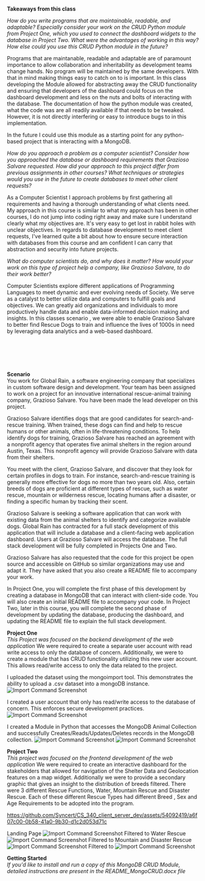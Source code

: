 **Takeaways from this class**<br>

*How do you write programs that are maintainable, readable, and adaptable? Especially consider your work on the CRUD Python module from Project One, which you used to connect the dashboard widgets to the database in Project Two. What were the advantages of working in this way? How else could you use this CRUD Python module in the future?*

Programs that are maintanable, readable and adaptable are of paramount importance to allow collaboration and inheritability as development teams change hands. No program will be maintained by the same developers. With that in mind making things easy to catch on to is important. In this class developing the Module allowed for abstracting away the CRUD functionality and ensuring that developers of the dashboard could focus on the dashboard development and less on the nuts and bolts of interacting with the database. The documentation of how the python module was created, what the code was are all readily available if that needs to be tweaked. However, it is not directly interfering or easy to introduce bugs to in this implementation. 

In the future I could use this module as a starting point for any python-based project that is interacting with a MongoDB.

*How do you approach a problem as a computer scientist? Consider how you approached the database or dashboard requirements that Grazioso Salvare requested. How did your approach to this project differ from previous assignments in other courses? What techniques or strategies would you use in the future to create databases to meet other client requests?*

As a Computer Scientist I approach problems by first gathering all requirements and having a thorough understanding of what clients need. My approach in this course is similar to what my approach has been in other courses, I do not jump into coding right away and make sure I understand clearly what my objectives are. It's very easy to get lost in rabbit holes with unclear objectives. In regards to database development to meet client requests, I've learned quite a bit about how to ensure secure interaction with databases from this course and am confident I can carry that abstraction and security into future projects.


*What do computer scientists do, and why does it matter? How would your work on this type of project help a company, like Grazioso Salvare, to do their work better?*

Computer Scientists explore different applications of Programming Languages to meet dynamic and ever evolving needs of Society. We serve as a catalyst to better utilize data and computers to fulfill goals and objectives. We can greatly aid organizations and individuals to more productively handle data and enable data-informed decision making and insights. In this classes scenario , we were able to enable Grazioso Salvare to better find Rescue Dogs to train and influence the lives of 1000s in need by leveraging data analytics and a web-based dashboard.

<br><br><br><br>

**Scenario**<br>
You work for Global Rain, a software engineering company that specializes in custom software design and development. Your team has been assigned to work on a project for an innovative international rescue-animal training company, Grazioso Salvare. You have been made the lead developer on this project.

Grazioso Salvare identifies dogs that are good candidates for search-and-rescue training. When trained, these dogs can find and help to rescue humans or other animals, often in life-threatening conditions. To help identify dogs for training, Grazioso Salvare has reached an agreement with a nonprofit agency that operates five animal shelters in the region around Austin, Texas. This nonprofit agency will provide Grazioso Salvare with data from their shelters.

You meet with the client, Grazioso Salvare, and discover that they look for certain profiles in dogs to train. For instance, search-and-rescue training is generally more effective for dogs no more than two years old. Also, certain breeds of dogs are proficient at different types of rescue, such as water rescue, mountain or wilderness rescue, locating humans after a disaster, or finding a specific human by tracking their scent.

Grazioso Salvare is seeking a software application that can work with existing data from the animal shelters to identify and categorize available dogs. Global Rain has contracted for a full stack development of this application that will include a database and a client-facing web application dashboard. Users at Grazioso Salvare will access the database. The full stack development will be fully completed in Projects One and Two.

Grazioso Salvare has also requested that the code for this project be open source and accessible on GitHub so similar organizations may use and adapt it. They have asked that you also create a README file to accompany your work.

In Project One, you will complete the first phase of this development by creating a database in MongoDB that can interact with client-side code. You will also create an initial README file to accompany your code. In Project Two, later in this course, you will complete the second phase of development by updating the database, producing the dashboard, and updating the README file to explain the full stack development.


**Project One**<br>
*This Project was focused on the backend development of the web application*
We were required to create a separate user account with read write access to only the database of concern. Additionally, we were to create a module that has CRUD functionality utilizing this new user account. This allows read/write access to only the data related to the project.


I uploaded the dataset using the mongoimport tool. This demonstrates the ability to upload a .csv dataset into a mongoDB instance.
![Import Command Screenshot](Project%20Two/Resources/1_1_mongoimport.png)

I created a user account that only has read/write access to the database of concern. This enforces secure development practices.
![Import Command Screenshot](Project%20Two/Resources/2_1_user_account_creation.png)

I created a Module in Python that accesses the MongoDB Animal Collection and successfully Creates/Reads/Updates/Deletes records in the MongoDB collection. 
![Import Command Screenshot](Project%20Two/Resources/3_1_MongoCRUD_Test.png)
![Import Command Screenshot](Project%20Two/Resources/3_2_MongoCRUD_Test.png)

**Project Two**<br>
*This project was focused on the frontend development of the web application*
We were required to create an interactive dashboard for the stakeholders that allowed for navigation of the Shelter Data and Geolocation features on a map widget. Additionally we were to provide a secondary graphic that gives an insight to the distribution of breeds filtered. There were 3 different Rescue Functions, Water, Mountain Rescue and Disaster Rescue. Each of these different Rescue Types had different Breed , Sex and Age Requirements to be adopted into the program.


https://github.com/Syncert/CS_340_client_server_dev/assets/54092419/a6f07c00-0b58-41a0-9b30-d1c2d053d71c


Landing Page
![Import Command Screenshot](Project%20Two/Resources/screenshot_1.png)
Filtered to Water Rescue
![Import Command Screenshot](Project%20Two/Resources/screenshot_2.png)
Filtered to Mountain and Disaster Rescue
![Import Command Screenshot](Project%20Two/Resources/screenshot_3.png)
Filtered to 
![Import Command Screenshot](Project%20Two/Resources/screenshot_4.png)

**Getting Started**<br>
*If you'd like to install and run a copy of this MongoDB CRUD Module, detailed instructions are present in the README_MongoCRUD.docx file*

